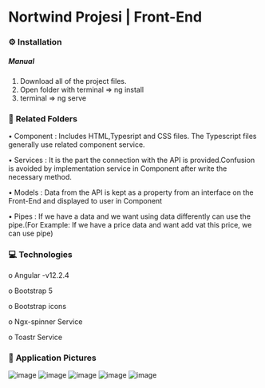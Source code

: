 # Nortwind Projesi | Front-End

### :gear: **Installation** 

##### _Manual_

1. Download all of the project files.
2. Open folder with terminal => ng install 
3. terminal => ng serve 


### :open_file_folder: **Related Folders**

•	Component : Includes HTML,Typesript and CSS files. The Typescript files generally use related component service.

•	Services : It is the part the connection with the API is provided.Confusion is avoided by implementation service in Component after write the necessary method.

•	Models : Data from the API is kept as a property from an interface on the Front-End and displayed to user in Component

•	Pipes : If we have a data and we want using data differently can use the pipe.(For Example: If we have a price data and want add vat this price, we can use pipe)

### :computer: **Technologies** 

o	Angular -v12.2.4

o	Bootstrap 5

o	Bootstrap icons

o	Ngx-spinner Service

o	Toastr Service

### :floppy_disk: **Application Pictures**

![image](https://user-images.githubusercontent.com/109723263/194554125-91faeebb-1c34-4da6-b06f-740fe3d11ffb.png)
![image](https://user-images.githubusercontent.com/109723263/194554879-69a0f67f-81fc-4470-a844-2db8f70469e5.png)
![image](https://user-images.githubusercontent.com/109723263/194554894-1cad7311-241e-4281-a75b-d5e02c9477b9.png)
![image](https://user-images.githubusercontent.com/109723263/194554919-2a1663a9-0633-4307-89e9-7a449462d316.png)
![image](https://user-images.githubusercontent.com/109723263/194554954-d84fa322-e759-4872-a91b-a765af37f650.png)


